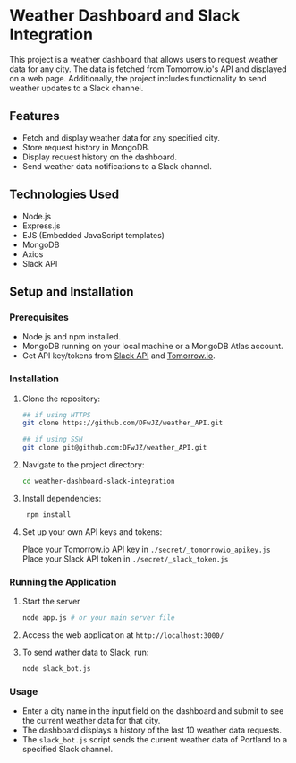 # Weather Dashboard and Slack Integration

This project is a weather dashboard that allows users to request weather data for any city. The data is fetched from Tomorrow.io's API and displayed on a web page. Additionally, the project includes functionality to send weather updates to a Slack channel.

## Features

- Fetch and display weather data for any specified city.
- Store request history in MongoDB.
- Display request history on the dashboard.
- Send weather data notifications to a Slack channel.

## Technologies Used

- Node.js
- Express.js
- EJS (Embedded JavaScript templates)
- MongoDB
- Axios
- Slack API

## Setup and Installation

### Prerequisites

- Node.js and npm installed.
- MongoDB running on your local machine or a MongoDB Atlas account.
- Get API key/tokens from [Slack API](https://api.slack.com/) and [Tomorrow.io](https://app.tomorrow.io/).

### Installation

1. Clone the repository:
    ```bash
    ## if using HTTPS
    git clone https://github.com/DFwJZ/weather_API.git

    ## if using SSH
    git clone git@github.com:DFwJZ/weather_API.git
    ```
2. Navigate to the project directory:
    ```bash
    cd weather-dashboard-slack-integration
    ```
3. Install dependencies:
   ```bash
    npm install
    ```
4. Set up your own API keys and tokens:

    Place your Tomorrow.io API key in 
    `./secret/_tomorrowio_apikey.js`
    Place your Slack API token in 
    `./secret/_slack_token.js`

### Running the Application
1. Start the server
    ```bash
    node app.js # or your main server file
    ```
2. Access the web application at `http://localhost:3000/`

3. To send wather data to Slack, run:
    ```bash
    node slack_bot.js
    ```

### Usage

- Enter a city name in the input field on the dashboard and submit to see the current weather data for that city.
- The dashboard displays a history of the last 10 weather data requests.
- The `slack_bot.js` script sends the current weather data of Portland to a specified Slack channel.